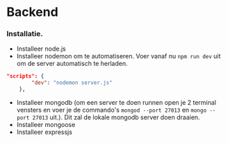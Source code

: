# Backend

### Installatie. 

- Installeer node.js
- Installeer nodemon om te automatiseren. Voer vanaf nu ```npm run dev``` uit om de server automatisch te herladen.   
```json
"scripts": {
        "dev": "nodemon server.js"
    },
```
- Installeer mongodb (om een server te doen runnen open je 2 terminal vensters en voer je de commando's ```mongod --port 27013```  en ```mongo --port 27013``` uit.). Dit zal de lokale mongodb server doen draaien. 
- Installeer mongoose
- Installeer expressjs 
